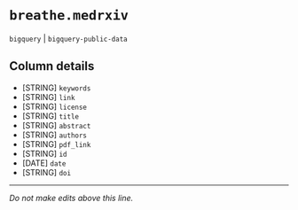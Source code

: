 # `breathe.medrxiv`
`bigquery` | `bigquery-public-data`

## Column details
* [STRING]    `keywords`
* [STRING]    `link`
* [STRING]    `license`
* [STRING]    `title`
* [STRING]    `abstract`
* [STRING]    `authors`
* [STRING]    `pdf_link`
* [STRING]    `id`
* [DATE]      `date`
* [STRING]    `doi`

-------------------------------------------------------------------------------
*Do not make edits above this line.*
